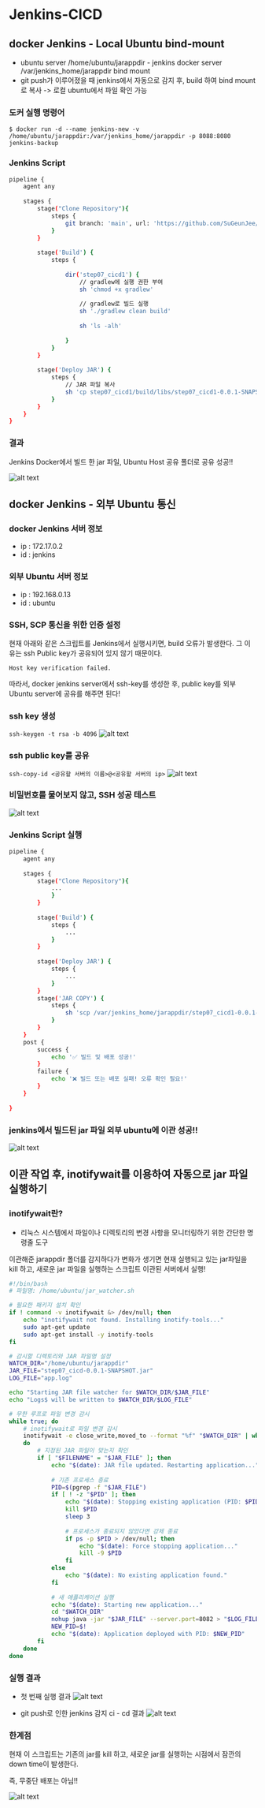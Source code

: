 # Jenkins-CICD


## docker Jenkins - Local Ubuntu bind-mount
- ubuntu server /home/ubuntu/jarappdir - jenkins docker server /var/jenkins_home/jarappdir bind mount
- git push가 이루어졌을 때 jenkins에서 자동으로 감지 후, build 하여 bind mount로 복사 -> 로컬 ubuntu에서 파일 확인 가능

### 도커 실행 명령어
`$ docker run -d --name jenkins-new -v /home/ubuntu/jarappdir:/var/jenkins_home/jarappdir -p 8088:8080 jenkins-backup`

### Jenkins Script
```bash
pipeline {
    agent any
    
    stages {
        stage("Clone Repository"){
            steps {
                git branch: 'main', url: 'https://github.com/SuGeunJee/20250324a.git'
            }
        }
    
        stage('Build') {
            steps {
                
                dir('step07_cicd1') {
                    // gradlew에 실행 권한 부여
                    sh 'chmod +x gradlew'
                    
                    // gradlew로 빌드 실행
                    sh './gradlew clean build'
                    
                    sh 'ls -alh'
                    
                }
            }
        }
        
        stage('Deploy JAR') {
            steps {
                // JAR 파일 복사
                sh 'cp step07_cicd1/build/libs/step07_cicd1-0.0.1-SNAPSHOT.jar /var/jenkins_home/jarappdir/'
            }
        }
    }
}
```

### 결과
Jenkins Docker에서 빌드 한 jar 파일, Ubuntu Host 공유 폴더로 공유 성공!!

![alt text](image-3.png)

## docker Jenkins - 외부 Ubuntu 통신

### docker Jenkins 서버 정보
- ip : 172.17.0.2
- id : jenkins

### 외부 Ubuntu 서버 정보
- ip : 192.168.0.13
- id : ubuntu

### SSH, SCP 통신을 위한 인증 설정
현재 아래와 같은 스크립트를 Jenkins에서 실행시키면, build 오류가 발생한다.
그 이유는 ssh Public key가 공유되어 있지 않기 때문이다.

`Host key verification failed.`

따라서, docker jenkins server에서 ssh-key를 생성한 후, public key를 외부 Ubuntu server에 공유를 해주면 된다!

### ssh key 생성
`ssh-keygen -t rsa -b 4096`
![alt text](image-6.png)

### ssh public key를 공유
`ssh-copy-id <공유할 서버의 이름>@<공유할 서버의 ip>`
![alt text](image-5.png)

### 비밀번호를 물어보지 않고, SSH 성공 테스트
![alt text](image-7.png)

### Jenkins Script 실행
```bash
pipeline {
    agent any
    
    stages {
        stage("Clone Repository"){
            ...
            }
        }
    
        stage('Build') {
            steps {
                ...
            }
        }
        
        stage('Deploy JAR') {
            steps {
                ...
            }
        }
        stage('JAR COPY') {
            steps {
                sh 'scp /var/jenkins_home/jarappdir/step07_cicd1-0.0.1-SNAPSHOT.jar ubuntu@192.168.0.13:/home/ubuntu/jarappdir'
            }
        }
    }
    post {
        success {
            echo '✅ 빌드 및 배포 성공!'
        }
        failure {
            echo '❌ 빌드 또는 배포 실패! 오류 확인 필요!'
        }
    }
    
}
```
### jenkins에서 빌드된 jar 파일 외부 ubuntu에 이관 성공!!
![alt text](image-8.png)

## 이관 작업 후, inotifywait를 이용하여 자동으로 jar 파일 실행하기
### inotifywait란?
- 리눅스 시스템에서 파일이나 디렉토리의 변경 사항을 모니터링하기 위한 간단한 명령줄 도구

이관해준 jarappdir 폴더를 감지하다가 변화가 생기면 현재 실행되고 있는 jar파일을 kill 하고, 새로운 jar 파일을 실행하는 스크립트
이관된 서버에서 실행!

```bash
#!/bin/bash
# 파일명: /home/ubuntu/jar_watcher.sh

# 필요한 패키지 설치 확인
if ! command -v inotifywait &> /dev/null; then
    echo "inotifywait not found. Installing inotify-tools..."
    sudo apt-get update
    sudo apt-get install -y inotify-tools
fi

# 감시할 디렉토리와 JAR 파일명 설정
WATCH_DIR="/home/ubuntu/jarappdir"
JAR_FILE="step07_cicd-0.0.1-SNAPSHOT.jar"
LOG_FILE="app.log"

echo "Starting JAR file watcher for $WATCH_DIR/$JAR_FILE"
echo "Logs$ will be written to $WATCH_DIR/$LOG_FILE"

# 무한 루프로 파일 변경 감시
while true; do
    # inotifywait로 파일 변경 감시
    inotifywait -e close_write,moved_to --format "%f" "$WATCH_DIR" | while read FILENAME
    do
        # 지정된 JAR 파일이 맞는지 확인
        if [ "$FILENAME" = "$JAR_FILE" ]; then
            echo "$(date): JAR file updated. Restarting application..."
            
            # 기존 프로세스 종료
            PID=$(pgrep -f "$JAR_FILE")
            if [ ! -z "$PID" ]; then
                echo "$(date): Stopping existing application (PID: $PID)..."
                kill $PID
                sleep 3
                
                # 프로세스가 종료되지 않았다면 강제 종료
                if ps -p $PID > /dev/null; then
                    echo "$(date): Force stopping application..."
                    kill -9 $PID
                fi
            else
                echo "$(date): No existing application found."
            fi
            
            # 새 애플리케이션 실행
            echo "$(date): Starting new application..."
            cd "$WATCH_DIR"
            nohup java -jar "$JAR_FILE" --server.port=8082 > "$LOG_FILE" 2>&1 &
            NEW_PID=$!
            echo "$(date): Application deployed with PID: $NEW_PID"
        fi
    done
done
```

### 실행 결과
- 첫 번째 실행 결과
![alt text](<화면 캡처 2025-03-25 122228.png>)

- git push로 인한 jenkins 감지 ci - cd 결과
![alt text](<화면 캡처 2025-03-25 122429.png>)

### 한계점
현재 이 스크립트는 기존의 jar를 kill 하고, 새로운 jar를 실행하는 시점에서 잠깐의 down time이 발생한다.

즉, 무중단 배포는 아님!!

![alt text](image-9.png)